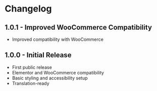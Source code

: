 # Changelog

## 1.0.1 - Improved WooCommerce Compatibility
- Improved compatibility with WooCommerce

## 1.0.0 - Initial Release

- First public release
- Elementor and WooCommerce compatibility
- Basic styling and accessibility setup
- Translation-ready
